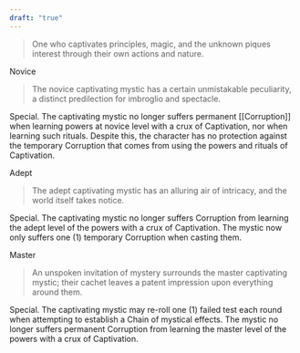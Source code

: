 ```yaml
---
draft: "true"
---
```

> One who captivates principles, magic, and the unknown piques interest through their own actions and nature.

Novice
> The novice captivating mystic has a certain unmistakable peculiarity, a distinct predilection for imbroglio and spectacle.

Special. The captivating mystic no longer suffers permanent [[Corruption]] when learning powers at novice level with a crux of Captivation, nor when learning such rituals. Despite this, the character has no protection against the temporary Corruption that comes from using the powers and rituals of Captivation.

Adept
> The adept captivating mystic has an alluring air of intricacy, and the world itself takes notice.

Special. The captivating mystic no longer suffers Corruption from learning the adept level of the powers with a crux of Captivation. The mystic now only suffers one (1) temporary Corruption when casting them.

Master
> An unspoken invitation of mystery surrounds the master captivating mystic; their cachet leaves a patent impression upon everything around them.

Special. The captivating mystic may re-roll one (1) failed test each round when attempting to establish a Chain of mystical effects. The mystic no longer suffers permanent Corruption from learning the master level of the powers with a crux of Captivation.